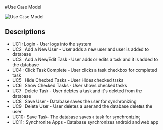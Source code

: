 #Use Case Model

![Use Case Model](http://yuml.me/bcd9998e) 

## Descriptions

* UC1 : Login - User logs into the system
* UC2 : Add a New User - User adds a new user and user is added to database
* UC3 : Add a New/Edit Task - User adds or edits a task and it is added to the database
* UC4 : Click Task Complete - User clicks a task checkbox for completed task
* UC5 : Hide Checked Tasks - User Hides checked tasks
* UC6 : Show Checked Tasks - User shows checked tasks
* UC7 : Delete Task - User deletes a task and it's deleted from the database
* UC8 : Save User - Database saves the user for synchronizing
* UC9 : Delete User - User deletes a user and the database deletes the user
* UC10 : Save Task- The database saves a task for synchronizing
* UC11 : Synchronize Apps - Database synchronizes android and web app 

